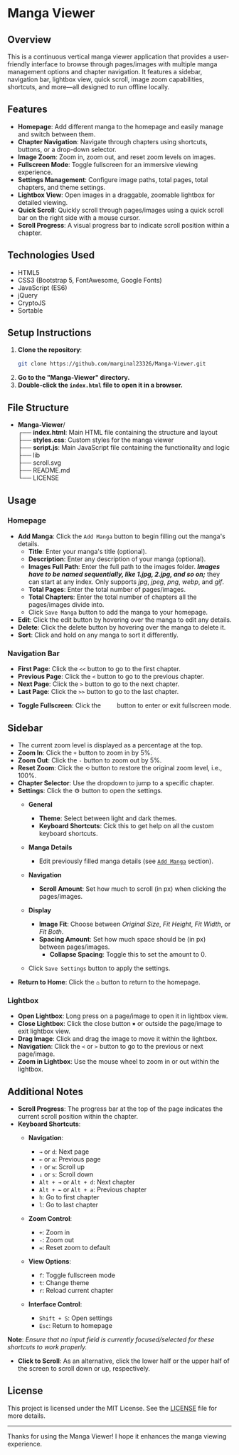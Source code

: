# Manga Viewer

## Overview
This is a continuous vertical manga viewer application that provides a user-friendly interface to browse through pages/images with multiple manga management options and chapter navigation. It features a sidebar, navigation bar, lightbox view, quick scroll, image zoom capabilities, shortcuts, and more—all designed to run offline locally.

## Features
- **Homepage**: Add different manga to the homepage and easily manage and switch between them.
- **Chapter Navigation**: Navigate through chapters using shortcuts, buttons, or a drop-down selector.
- **Image Zoom**: Zoom in, zoom out, and reset zoom levels on images.
- **Fullscreen Mode**: Toggle fullscreen for an immersive viewing experience.
- **Settings Management**: Configure image paths, total pages, total chapters, and theme settings.
- **Lightbox View**: Open images in a draggable, zoomable lightbox for detailed viewing.
- **Quick Scroll**: Quickly scroll through pages/images using a quick scroll bar on the right side with a mouse cursor.
- **Scroll Progress**: A visual progress bar to indicate scroll position within a chapter.

## Technologies Used
- HTML5
- CSS3 (Bootstrap 5, FontAwesome, Google Fonts)
- JavaScript (ES6)
- jQuery
- CryptoJS
- Sortable

## Setup Instructions
1. **Clone the repository**:
    ```sh
    git clone https://github.com/marginal23326/Manga-Viewer.git
    ```
3. **Go to the "Manga-Viewer" directory.** 
2. **Double-click the `index.html` file to open it in a browser.**

## File Structure
- **Manga-Viewer**/<br/>
┌── **index.html**:     Main HTML file containing the structure and layout<br/>
├── **styles.css**:     Custom styles for the manga viewer<br/>
├── **script.js**:      Main JavaScript file containing the functionality and logic<br/>
├── lib<br/>
├── scroll.svg<br/>
├── README.md<br/>
└── LICENSE<br/>

## Usage
### Homepage
- **Add Manga**: Click the `Add Manga` button to begin filling out the manga's details.
    - **Title**: Enter your manga's title (optional).
    - **Description**: Enter any description of your manga (optional). 
    - **Images Full Path**: Enter the full path to the images folder. _**Images have to be named sequentially, like 1.jpg, 2.jpg, and so on;**_ they can start at any index. Only supports _jpg_, _jpeg_, _png_, _webp_, and _gif_.
    - **Total Pages**: Enter the total number of pages/images.
    - **Total Chapters**: Enter the total number of chapters all the pages/images divide into.
    - Click `Save Manga` button to add the manga to your homepage.
- **Edit**: Click the edit button by hovering over the manga to edit any details.
- **Delete**:  Click the delete button by hovering over the manga to delete it.
- **Sort**: Click and hold on any manga to sort it differently.


### Navigation Bar
- **First Page**: Click the `<<` button to go to the first chapter.
- **Previous Page**: Click the `<` button to go to the previous chapter.
- **Next Page**: Click the `>` button to go to the next chapter.
- **Last Page**: Click the `>>` button to go to the last chapter.
- **Toggle Fullscreen**: Click the ![fullscreen](https://raw.githubusercontent.com/marginal23326/Manga-Viewer/main/fullscreen.svg) button to enter or exit fullscreen mode.


## Sidebar
- The current zoom level is displayed as a percentage at the top.
- **Zoom In**: Click the `+` button to zoom in by 5%.
- **Zoom Out**: Click the `-` button to zoom out by 5%.
- **Reset Zoom**: Click the `⟲` button to restore the original zoom level, i.e., 100%.
- **Chapter Selector**: Use the dropdown to jump to a specific chapter.
- **Settings**: Click the ⚙ button to open the settings.
    - **General**
        - **Theme**: Select between light and dark themes.
        - **Keyboard Shortcuts**: Cick this to get help on all the custom keyboard shortcuts.

    - **Manga Details**
        - Edit previously filled manga details (see [`Add Manga`](https://github.com/marginal23326/Manga-Viewer/main/README.md#homepage) section).
  
    - **Navigation**
        - **Scroll Amount**: Set how much to scroll (in px) when clicking the pages/images.

    - **Display**
        - **Image Fit**: Choose between _Original Size_, _Fit Height_, _Fit Width_, or _Fit Both_.
        - **Spacing Amount**: Set how much space should be (in px) between pages/images.
            - **Collapse Spacing**: Toggle this to set the amount to 0.

    - Click `Save Settings` button to apply the settings.
- **Return to Home**: Click the `⌂` button to return to the homepage.

### Lightbox
- **Open Lightbox**: Long press on a page/image to open it in lightbox view.
- **Close Lightbox**: Click the close button `✖` or outside the page/image to exit lightbox view.
- **Drag Image**: Click and drag the image to move it within the lightbox.
- **Navigation**: Click the `<` or `>` button to go to the previous or next page/image. 
- **Zoom in Lightbox**: Use the mouse wheel to zoom in or out within the lightbox.

## Additional Notes
- **Scroll Progress**: The progress bar at the top of the page indicates the current scroll position within the chapter.
- **Keyboard Shortcuts**:
    - **Navigation**:
      - `→` or `d`: Next page
      - `←` or `a`: Previous page
      - `↑` or `w`: Scroll up
      - `↓` or `s`: Scroll down
      - `Alt + →` or `Alt + d`: Next chapter
      - `Alt + ←` or `Alt + a`: Previous chapter
      - `h`: Go to first chapter
      - `l`: Go to last chapter
    
    - **Zoom Control**:
      - `+`: Zoom in
      - `-`: Zoom out
      - `=`: Reset zoom to default
    
    - **View Options**:
      - `f`: Toggle fullscreen mode
      - `t`: Change theme
      - `r`: Reload current chapter
    
    - **Interface Control**:
      - `Shift + S`: Open settings
      - `Esc`: Return to homepage

**Note**: _Ensure that no input field is currently focused/selected for these shortcuts to work properly._

- **Click to Scroll**: As an alternative, click the lower half or the upper half of the screen to scroll down or up, respectively. 

## License
This project is licensed under the MIT License. See the [LICENSE](LICENSE) file for more details.

---

Thanks for using the Manga Viewer! I hope it enhances the manga viewing experience.
